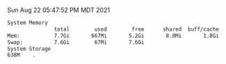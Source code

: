 Sun Aug 22 05:47:52 PM MDT 2021
```bash
System Memory
               total        used        free      shared  buff/cache   available
Mem:           7.7Gi       667Mi       5.2Gi       8.0Mi       1.8Gi       6.7Gi
Swap:          7.6Gi        67Mi       7.6Gi
System Storage
638M	.
```
```bash
